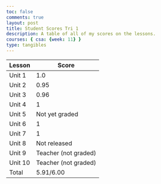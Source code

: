 ```yaml
---
toc: false
comments: true
layout: post
title: Student Scores Tri 1
description: A table of all of my scores on the lessons.
courses: { csa: {week: 11} }
type: tangibles
---
```


<table>
        <thead>
            <tr>
                <th>Lesson</th>
                <th>Score</th>
            </tr>
        </thead>
        <tbody>
            <tr>
                <td>Unit 1</td>
                <td>1.0</td>
            </tr>
            <tr>
                <td>Unit 2</td>
                <td>0.95</td>
            </tr>
            <tr>
                <td>Unit 3</td>
                <td>0.96</td>
            </tr>
            <tr>
                <td>Unit 4</td>
                <td>1</td>
            </tr>
            <tr>
                <td>Unit 5</td>
                <td>Not yet graded</td>
            </tr>
            <tr>
                <td>Unit 6</td>
                <td>1</td>
            </tr>
            <tr>
                <td>Unit 7</td>
                <td>1</td>
            </tr>
            <tr>
                <td>Unit 8</td>
                <td>Not released</td>
            </tr>
            <tr>
                <td>Unit 9</td>
                <td>Teacher (not graded)</td>
            </tr>
            <tr>
                <td>Unit 10</td>
                <td>Teacher (not graded)</td>
            </tr>
            <tr>
                <td>Total</td>
                <td>5.91/6.00</td>
            </tr>
        </tbody>
    </table>